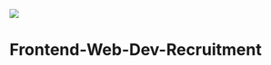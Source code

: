 <img src="https://camo.githubusercontent.com/db2c8aabf00f7e7f930d7f2b4019a92573f37faae5be1d092bab4811bcab3c61/68747470733a2f2f7265732e636c6f7564696e6172792e636f6d2f737461727475702d6772696e642f696d6167652f75706c6f61642f6470725f322e302c666c5f73616e6974697a652f76312f6763732f706c6174666f726d2d646174612d6473632f636f6e74656e746275696c6465722f6c6f676f5f6461726b5f686f72697a6f6e74616c5f30393773376f612e737667"></img>

# Frontend-Web-Dev-Recruitment
